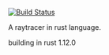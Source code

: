 [![Build Status](https://travis-ci.org/ruanLN/ray_tracing_rust.svg?branch=master)](https://travis-ci.org/ruanLN/ray_tracing_rust)

A raytracer in rust language.

building in rust 1.12.0
